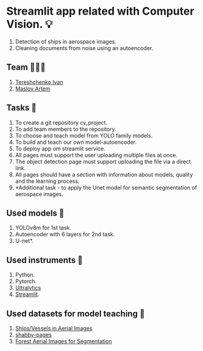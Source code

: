 # Streamlit app related with Computer Vision. 💡
1. Detection of ships in aerospace images.
2. Cleaning documents from noise using an autoencoder.
   
## Team 🧑🏻‍💻
1. [Tereshchenko Ivan](https://github.com/IvT-DS)
2. [Maslov Artem](https://github.com/Maslov-Artem)

## Tasks 📌
1. To create a git repository cv_project.
2. To add team members to the repository.
3. To choose and teach model from YOLO family models.
4. To build and teach our own model-autoencoder.
5. To deploy app om streamlit service.
6. All pages must support the user uploading multiple files at once.
7. The object detection page must support uploading the file via a direct link.
8. All pages should have a section with information about models, quality and the learning process.
9. *Additional task - to apply the Unet model for semantic segmentation of aerospace images.

## Used models 🤖
1. YOLOv8m for 1st task.
2. Autoencoder with 6 layers for 2nd task.
3. U-net*.

## Used instruments 🧰
1. Python.
2. Pytorch.
3. [Ultralytics](https://github.com/ultralytics/ultralytics)
4. [Streamlit](https://cv-project.streamlit.app).

## Used datasets for model teaching 🔗
1. [Ships/Vessels in Aerial Images](https://www.kaggle.com/datasets/siddharthkumarsah/ships-in-aerial-images)
2. [shabby-pages](https://drive.google.com/file/d/1LsHSn8dM8BTZ7EoWU6-n1I1BvR0p5tIx/view)
3. [Forest Aerial Images for Segmentation](https://www.kaggle.com/datasets/quadeer15sh/augmented-forest-segmentation)
